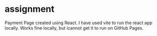 # assignment
Payment Page created using React. I have used vite to run the react app locally. Works fine locally, but icannot get it to run on GitHub Pages.
